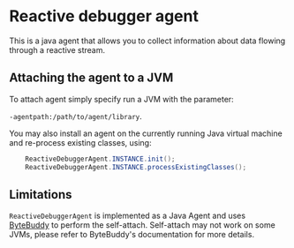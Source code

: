 # Reactive debugger agent

This is a java agent that allows you to collect 
information about data flowing through a reactive stream.

## Attaching the agent to a JVM

To attach agent simply specify run a JVM with the parameter:

`-agentpath:/path/to/agent/library`.


You may also install an agent on the currently 
running Java virtual machine and re-process existing classes, using:

```java
    ReactiveDebuggerAgent.INSTANCE.init();
    ReactiveDebuggerAgent.INSTANCE.processExistingClasses();
```

## Limitations

`ReactiveDebuggerAgent` is implemented as a Java Agent and
uses
[ByteBuddy](https://bytebuddy.net/#/)
to perform the self-attach. Self-attach may not work on some
JVMs, please refer to ByteBuddy's documentation for more
details.

